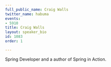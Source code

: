 ```yaml
---
full_public_name: Craig Walls
twitter_name: habuma
events:
- 5910
title: Craig Walls
layout: speaker_bio
id: 1083
order: 1

---
```

Spring Developer and a author of Spring in Action.